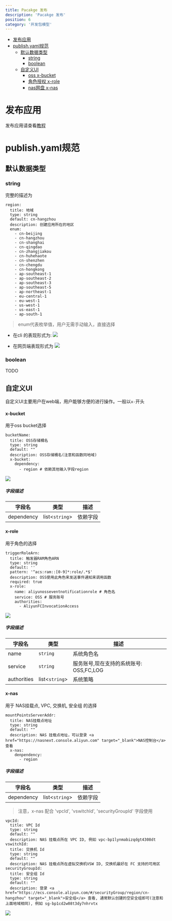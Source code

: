 ```yaml
---
title: Pacakge 发布
description: 'Pacakge 发布'
position: 6
category: '开发包模型'
---
```

- [发布应用](#发布应用)
- [publish.yaml规范](#publish.yaml规范)
  - [默认数据类型](#默认数据类型)
    - [string](#string)
    - [boolean](#boolean)
  - [自定义UI](#自定义UI)
    - [oss x-bucket](#x-bucket)
    - [角色授权 x-role](#x-role)
    - [nas网盘 x-nas](#x-nas)


# 发布应用
发布应用请查看[教程](https://github.com/orgs/Serverless-Devs/discussions/439)

# publish.yaml规范
## 默认数据类型
### string
完整的描述为
```
region:
  title: 地域
  type: string
  default: cn-hangzhou
  description: 创建应用所在的地区
  enum:
    - cn-beijing
    - cn-hangzhou
    - cn-shanghai
    - cn-qingdao
    - cn-zhangjiakou
    - cn-huhehaote
    - cn-shenzhen
    - cn-chengdu
    - cn-hongkong
    - ap-southeast-1
    - ap-southeast-2
    - ap-southeast-3
    - ap-southeast-5
    - ap-northeast-1
    - eu-central-1
    - eu-west-1
    - us-west-1
    - us-east-1
    - ap-south-1
```
> enum代表枚举值，用户无需手动输入，直接选择

- 在cli 的表现形式为:
![](https://img.alicdn.com/imgextra/i4/O1CN01kOr5UI29BKmNNuZLe_!!6000000008029-2-tps-1304-334.png)

- 在网页端表现形式为
![](https://img.alicdn.com/imgextra/i4/O1CN01A49qaI23UfoB84sU2_!!6000000007259-2-tps-1968-644.png)

### boolean
TODO


## 自定义UI
自定义UI主要用户在web端，用户能够方便的进行操作。一般以`x-`开头
#### x-bucket
用于oss bucket选择
```
bucketName:
  title: OSS存储桶名
  type: string
  default: ""
  description: OSS存储桶名(注意和函数同地域)
  x-bucket:
    dependency:
      - region # 依赖其他输入字段region
```
![](https://img.alicdn.com/imgextra/i3/O1CN01qmCC5P1adGNimqJuM_!!6000000003352-2-tps-1946-700.png)

##### 字段描述
| 字段名 | 类型 | 描述 |
| --- | --- | --- |
| dependency | list<`string`> |  依赖字段  |

#### x-role
用于角色的选择
```
triggerRoleArn:
  title: 触发器RAM角色ARN
  type: string
  default: ''
  pattern: '^acs:ram::[0-9]*:role/.*$'
  description: OSS使用此角色来发送事件通知来调用函数
  required: true
  x-role:
    name: aliyunosseventnotificationrole # 角色名
    service: OSS # 服务账号
    authorities:
      - AliyunFCInvocationAccess
```
![](https://img.alicdn.com/imgextra/i1/O1CN01LQCH9a1XiLw3aa09O_!!6000000002957-2-tps-2032-770.png)

##### 字段描述
| 字段名 | 类型 | 描述 |
| --- | --- | --- |
| name | `string` |  系统角色名  |
| service | `string` |  服务账号,现在支持的系统账号: OSS,FC,LOG  |
| authorities | list<`string`> |  系统策略  |

#### x-nas

用于 NAS挂载点, VPC, 交换机, 安全组 的选择

```
mountPointsServerAddr:
  title: NAS挂载点地址
  type: string
  default: ""
  description: NAS 挂载点地址，可以登录 <a href="https://nasnext.console.aliyun.com" target="_blank">NAS控制台</a> 查看
  x-nas:
    denpendency:
      - region
```
##### 字段描述

| 字段名     | 类型           | 描述     |
| ---------- | -------------- | -------- |
| dependency | list<`string`> | 依赖字段 |


> 注意，x-nas 配合 'vpcId', 'vswitchId', 'securityGroupId' 字段使用

```
vpcId:
  title: VPC Id
  type: string
  default: ""
  description: NAS 挂载点所在 VPC ID, 例如 vpc-bp1lynmabizqdgt4308dt
vswitchId:
  title: 交换机 Id
  type: string
  default: ""
  description: NAS 挂载点所在虚拟交换机VSW ID, 交换机最好在 FC 支持的可用区
securityGroupId:
  title: 安全组 Id
  type: string
  default: ""
  description: 登录 <a href="https://ecs.console.aliyun.com/#/securityGroup/region/cn-hangzhou" target="_blank">安全组</a> 查看, 通常默认创建的空安全组即可(注意和上面地域相同), 例如 sg-bp1cd2w08t3dy7nhrvtx
```

![](https://img.alicdn.com/imgextra/i1/O1CN01eov5OU1op5DsbN82b_!!6000000005273-2-tps-2016-750.png)
